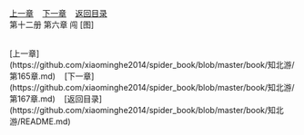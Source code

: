 
[上一章](https://github.com/xiaominghe2014/spider_book/blob/master/book/知北游/第165章.md)&nbsp;&nbsp;&nbsp;&nbsp;[下一章](https://github.com/xiaominghe2014/spider_book/blob/master/book/知北游/第167章.md)&nbsp;&nbsp;&nbsp;&nbsp;[返回目录](https://github.com/xiaominghe2014/spider_book/blob/master/book/知北游/README.md)
<br /> 第十二册 第六章 闯 [图]<br />
    
  <br />
[上一章](https://github.com/xiaominghe2014/spider_book/blob/master/book/知北游/第165章.md)&nbsp;&nbsp;&nbsp;&nbsp;[下一章](https://github.com/xiaominghe2014/spider_book/blob/master/book/知北游/第167章.md)&nbsp;&nbsp;&nbsp;&nbsp;[返回目录](https://github.com/xiaominghe2014/spider_book/blob/master/book/知北游/README.md)
